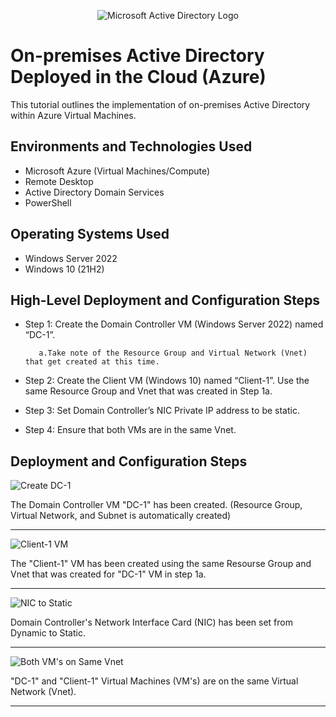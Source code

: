 <p align="center">
<img src="https://i.imgur.com/pU5A58S.png" alt="Microsoft Active Directory Logo"/>
</p>

<h1>On-premises Active Directory Deployed in the Cloud (Azure)</h1>
This tutorial outlines the implementation of on-premises Active Directory within Azure Virtual Machines.<br />



<h2>Environments and Technologies Used</h2>

- Microsoft Azure (Virtual Machines/Compute)
- Remote Desktop
- Active Directory Domain Services
- PowerShell

<h2>Operating Systems Used </h2>

- Windows Server 2022
- Windows 10 (21H2)

<h2>High-Level Deployment and Configuration Steps</h2>

- Step 1: Create the Domain Controller VM (Windows Server 2022) named “DC-1”.
                                                                                                                        
         a.Take note of the Resource Group and Virtual Network (Vnet) that get created at this time.

- Step 2: Create the Client VM (Windows 10) named “Client-1”. Use the same Resource Group and Vnet that was created in 
                  Step 1a.
- Step 3: Set Domain Controller’s NIC Private IP address to be static.
- Step 4: Ensure that both VMs are in the same Vnet.

<h2>Deployment and Configuration Steps</h2>

![Create DC-1](https://github.com/RafikiHarbin/Configure-ActiveDirectory/assets/170275827/4a6e01c4-38d3-413b-b62e-07d2a91820f5)





The Domain Controller VM "DC-1" has been created. (Resource Group, Virtual Network, and Subnet is automatically created)
__________________________________________________________________________________________________________________________




![Client-1 VM](https://github.com/RafikiHarbin/Configure-ActiveDirectory/assets/170275827/3bd58885-acbf-4c34-b534-65c1c14c54fe)

The "Client-1" VM has been created using the same Resourse Group and Vnet that was created for "DC-1" VM in step 1a.
__________________________________________________________________________________________________________________________




![NIC to Static](https://github.com/RafikiHarbin/Configure-ActiveDirectory/assets/170275827/1cecfb24-b07a-42b8-a7f6-6768b34d1cb9)

Domain Controller's Network Interface Card (NIC) has been set from Dynamic to Static.
__________________________________________________________________________________________________________________________




![Both VM's on Same Vnet](https://github.com/RafikiHarbin/Configure-ActiveDirectory/assets/170275827/fe999c5e-a856-4d68-81cc-eb0d73f8800b)

"DC-1" and "Client-1" Virtual Machines (VM's) are on the same Virtual Network (Vnet).
__________________________________________________________________________________________________________________________
